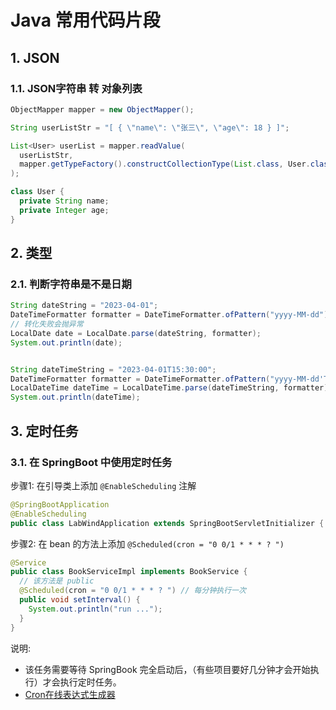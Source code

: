 <!--#region
@author 吴钦飞
@email wuqinfei@qq.com
@create date 2025-07-28 15:39:52
@modify date 2025-08-08 16:25:40
@desc [description]
#endregion-->

# Java 常用代码片段

## 1. JSON

### 1.1. JSON字符串 转 对象列表

```java
ObjectMapper mapper = new ObjectMapper();

String userListStr = "[ { \"name\": \"张三\", \"age\": 18 } ]";

List<User> userList = mapper.readValue(
  userListStr, 
  mapper.getTypeFactory().constructCollectionType(List.class, User.class)
);

class User {
  private String name;
  private Integer age;
}
```

## 2. 类型

### 2.1. 判断字符串是不是日期

```java
String dateString = "2023-04-01";
DateTimeFormatter formatter = DateTimeFormatter.ofPattern("yyyy-MM-dd");
// 转化失败会抛异常
LocalDate date = LocalDate.parse(dateString, formatter);
System.out.println(date);


String dateTimeString = "2023-04-01T15:30:00";
DateTimeFormatter formatter = DateTimeFormatter.ofPattern("yyyy-MM-dd'T'HH:mm:ss");
LocalDateTime dateTime = LocalDateTime.parse(dateTimeString, formatter);
System.out.println(dateTime);
```

## 3. 定时任务

### 3.1. 在 SpringBoot 中使用定时任务

步骤1: 在引导类上添加 `@EnableScheduling` 注解

```java
@SpringBootApplication
@EnableScheduling
public class LabWindApplication extends SpringBootServletInitializer { /* ... */ }
```

步骤2: 在 bean 的方法上添加 `@Scheduled(cron = "0 0/1 * * * ? ")`

```java
@Service
public class BookServiceImpl implements BookService {
  // 该方法是 public
  @Scheduled(cron = "0 0/1 * * * ? ") // 每分钟执行一次
  public void setInterval() {
    System.out.println("run ...");
  }
}
```

说明:

* 该任务需要等待 SpringBook 完全启动后，（有些项目要好几分钟才会开始执行）才会执行定时任务。
* [Cron在线表达式生成器](https://cron.ciding.cc/)

